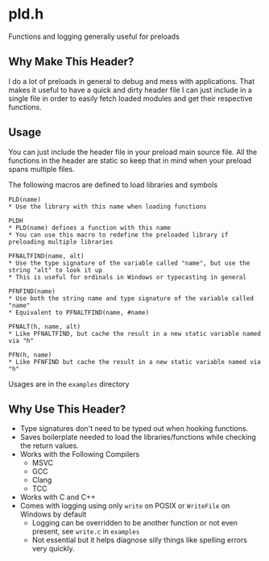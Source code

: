 # pld.h
Functions and logging generally useful for preloads

## Why Make This Header?

I do a lot of preloads in general to debug and mess with applications.
That makes it useful to have a quick and dirty header file I can just
include in a single file in order to easily fetch loaded modules
and get their respective functions.

## Usage

You can just include the header file in your preload main source file.
All the functions in the header are static so keep that in mind when
your preload spans multiple files.

The following macros are defined to load libraries and symbols

```
PLD(name)
* Use the library with this name when loading functions

PLDH
* PLD(name) defines a function with this name
* You can use this macro to redefine the preloaded library if preloading multiple libraries

PFNALTFIND(name, alt)
* Use the type signature of the variable called "name", but use the string "alt" to look it up
* This is useful for ordinals in Windows or typecasting in general

PFNFIND(name)
* Use both the string name and type signature of the variable called "name"
* Equivalent to PFNALTFIND(name, #name)

PFNALT(h, name, alt)
* Like PFNALTFIND, but cache the result in a new static variable named via "h"

PFN(h, name)
* Like PFNFIND but cache the result in a new static variable named via "h"
```

Usages are in the ``examples`` directory

## Why Use This Header?

* Type signatures don't need to be typed out when hooking functions.
* Saves boilerplate needed to load the libraries/functions while checking the return values.
* Works with the Following Compilers
  - MSVC
  - GCC
  - Clang
  - TCC
* Works with C and C++
* Comes with logging using only ``write`` on POSIX or ``WriteFile`` on Windows by default
  - Logging can be overridden to be another function or not even present, see ``write.c`` in ``examples``
  - Not essential but it helps diagnose silly things like spelling errors very quickly.

